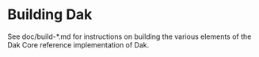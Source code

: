 Building Dak
=============

See doc/build-*.md for instructions on building the various
elements of the Dak Core reference implementation of Dak.
